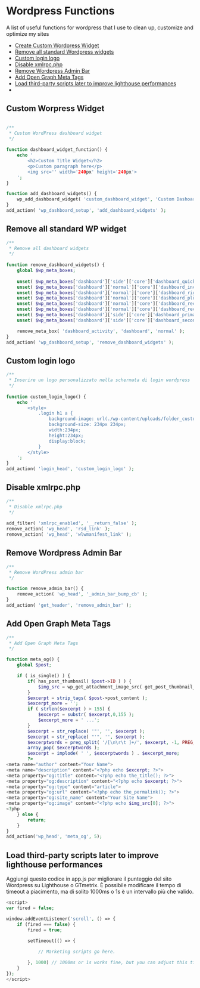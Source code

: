# Wordpress Functions

A list of useful functions for wordpress that I use to clean up, customize and optimize my sites

- [Create Custom Wordpress Widget](#custom-wordpress-widget)
- [Remove all standard Wordpress widgets](#remove-all-standard-WP-widget)
- [Custom login logo](#custom-login-logo)
- [Disable xmlrpc.php](#disable-xmlrpc.php)
- [Remove Wordpress Admin Bar](#remove-wordpress-admin-bar)
- [Add Open Graph Meta Tags](#add-open-graph-meta-tags)
- [Load third-party scripts later to improve lighthouse performances](#load-third-party-scripts-to-improve-lighthouse-performances)
- [](#)



## Custom Worpress Widget
```php

/**
 * Custom WordPress dashboard widget
 */
 
function dashboard_widget_function() {
    echo '
        <h2>Custom Title Widget</h2>
        <p>Custom paragraph here</p>
        <img src='' width='240px' height='240px'>
    ';
}

function add_dashboard_widgets() {
    wp_add_dashboard_widget( 'custom_dashboard_widget', 'Custom Dashoard Widget', 'dashboard_widget_function' );
}
add_action( 'wp_dashboard_setup', 'add_dashboard_widgets' );
```


## Remove all standard WP widget
```php
/**
 * Remove all dashboard widgets
 */
 
function remove_dashboard_widgets() {
    global $wp_meta_boxes;
    
    unset( $wp_meta_boxes['dashboard']['side']['core']['dashboard_quick_press'] );
    unset( $wp_meta_boxes['dashboard']['normal']['core']['dashboard_incoming_links'] );
    unset( $wp_meta_boxes['dashboard']['normal']['core']['dashboard_right_now'] );
    unset( $wp_meta_boxes['dashboard']['normal']['core']['dashboard_plugins'] );
    unset( $wp_meta_boxes['dashboard']['normal']['core']['dashboard_recent_drafts'] );
    unset( $wp_meta_boxes['dashboard']['normal']['core']['dashboard_recent_comments'] );
    unset( $wp_meta_boxes['dashboard']['side']['core']['dashboard_primary'] );
    unset( $wp_meta_boxes['dashboard']['side']['core']['dashboard_secondary'] );

    remove_meta_box( 'dashboard_activity', 'dashboard', 'normal' );
}
add_action( 'wp_dashboard_setup', 'remove_dashboard_widgets' );
```

## Custom login logo
```php
/**
 * Inserire un logo personalizzato nella schermata di login wordpress
 */
 
function custom_login_logo() {
    echo '
        <style>
            .login h1 a { 
                background-image: url(./wp-content/uploads/folder_custom_logo/custom_logo.jpg) !important; 
                background-size: 234px 234px; 
                width:234px; 
                height:234px; 
                display:block; 
            }
        </style>
    ';
}
add_action( 'login_head', 'custom_login_logo' );
```

## Disable xmlrpc.php 

```php
/**
 * Disable xmlrpc.php
 */
 
add_filter( 'xmlrpc_enabled', '__return_false' );
remove_action( 'wp_head', 'rsd_link' );
remove_action( 'wp_head', 'wlwmanifest_link' );
```

## Remove Wordpress Admin Bar
```php
/**
 * Remove WordPress admin bar
 */

function remove_admin_bar() {
    remove_action( 'wp_head', '_admin_bar_bump_cb' );
}
add_action( 'get_header', 'remove_admin_bar' );

```


## Add Open Graph Meta Tags
```php
/**
 * Add Open Graph Meta Tags
 */

function meta_og() {
    global $post;

    if ( is_single() ) {
        if( has_post_thumbnail( $post->ID ) ) {
            $img_src = wp_get_attachment_image_src( get_post_thumbnail_id( $post->ID ), 'thumbnail' );
        } 
        $excerpt = strip_tags( $post->post_content );
        $excerpt_more = '';
        if ( strlen($excerpt ) > 155) {
            $excerpt = substr( $excerpt,0,155 );
            $excerpt_more = ' ...';
        }
        $excerpt = str_replace( '"', '', $excerpt );
        $excerpt = str_replace( "'", '', $excerpt );
        $excerptwords = preg_split( '/[\n\r\t ]+/', $excerpt, -1, PREG_SPLIT_NO_EMPTY );
        array_pop( $excerptwords );
        $excerpt = implode( ' ', $excerptwords ) . $excerpt_more;
        ?>
<meta name="author" content="Your Name">
<meta name="description" content="<?php echo $excerpt; ?>">
<meta property="og:title" content="<?php echo the_title(); ?>">
<meta property="og:description" content="<?php echo $excerpt; ?>">
<meta property="og:type" content="article">
<meta property="og:url" content="<?php echo the_permalink(); ?>">
<meta property="og:site_name" content="Your Site Name">
<meta property="og:image" content="<?php echo $img_src[0]; ?>">
<?php
    } else {
        return;
    }
}
add_action('wp_head', 'meta_og', 5);
```


## Load third-party scripts later to improve lighthouse performances
Aggiungi questo codice in app.js per migliorare il punteggio del sito Wordpress su Lighthouse o GTmetrix. È possibile modificare il tempo di timeout a piacimento, ma di solito 1000ms o 1s è un intervallo più che valido. 

```php
<script>
var fired = false;

window.addEventListener('scroll', () => {
    if (fired === false) {
        fired = true;
        
        setTimeout(() => {

            // Marketing scripts go here.

        }, 1000) // 1000ms or 1s works fine, but you can adjust this timeout.
    }
});
</script>
```

